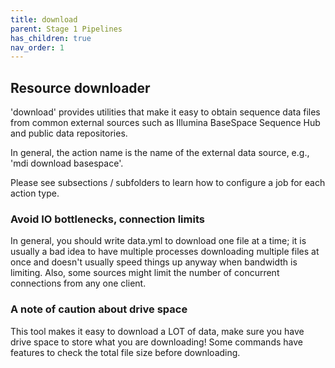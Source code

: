 ```yaml
---
title: download
parent: Stage 1 Pipelines
has_children: true
nav_order: 1
---
```


## Resource downloader

'download' provides utilities that make it easy to obtain
sequence data files from common external sources such as
Illumina BaseSpace Sequence Hub and public data repositories.

In general, the action name is the name of the external
data source, e.g., 'mdi download basespace'.

Please see subsections / subfolders to learn how to configure
a job for each action type.

### Avoid IO bottlenecks, connection limits

In general, you should write data.yml to download one
file at a time; it is usually a bad idea to have multiple
processes downloading multiple files at once and doesn't usually
speed things up anyway when bandwidth is limiting. Also,
some sources might limit the number of concurrent connections
from any one client.

### A note of caution about drive space

This tool makes it easy to download
a LOT of data, make sure you have drive space to store
what you are downloading! Some commands have features to
check the total file size before downloading.
